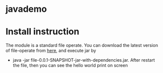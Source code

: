 # javademo
# Install instruction
The module is a standard file operate. You can download the latest version of file-operate from [here](https://github.com/357724264/java-demo/releases), and execute jar by 
- java -jar file-0.0.1-SNAPSHOT-jar-with-dependencies.jar. 
After restart the file, then you can see the hello world print on screen